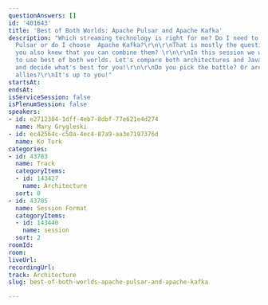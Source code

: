 ```yaml
---
questionAnswers: []
id: '401643'
title: 'Best of Both Worlds: Apache Pulsar and Apache Kafka'
description: "Which streaming technology is right for me? Do I need to use Apache
  Pulsar or do I choose  Apache Kafka?\r\n\r\nThat is mostly the question, but did
  you also knew that you can combine them? \r\n\r\nIn this session we will show how
  to use best of both worlds. Let's compare both architectures and Java Client Implementations
  and decide what's best for you!\r\n\r\nDo you pick the battle? Or are you making
  allies?\r\nIt's up to you!"
startsAt: 
endsAt: 
isServiceSession: false
isPlenumSession: false
speakers:
- id: e2712384-1dff-4eb7-8dbf-77e621e4d274
  name: Mary Grygleski
- id: ec42564c-c50a-4ec4-87a9-aa3e7197376d
  name: Ko Turk
categories:
- id: 43783
  name: Track
  categoryItems:
  - id: 143427
    name: Architecture
  sort: 0
- id: 43785
  name: Session Format
  categoryItems:
  - id: 143440
    name: session
  sort: 2
roomId: 
room: 
liveUrl: 
recordingUrl: 
track: Architecture
slug: best-of-both-worlds-apache-pulsar-and-apache-kafka

---
```

